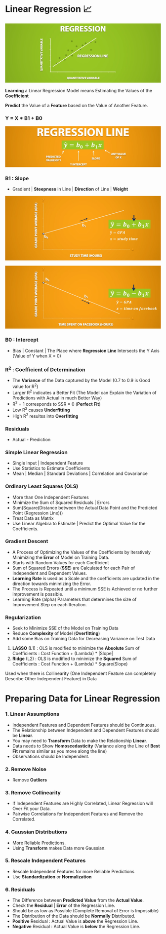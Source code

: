 # Linear Regression 📈

![Regression Line](Image/RegressionLine.png)

**Learning** a Linear Regression Model means Estimating the Values of the **Coefficient** 

**Predict** the Value of a **Feature** based on the Value of Another Feature.

### Y = X * B1 + B0

![Equation Line](Image/EquationLine.png)

### B1 : Slope 
- Gradient | **Steepness** in Line | **Direction** of Line | **Weight**

![Positive Slope](Image/Positive.png)

![Negative Slope](Image/Negative.png)

### B0 : Intercept 
- Bias | Constant | The Place where **Regression Line** Intersects the Y Axis (Value of Y when X = 0)

### R<sup>2</sup> : Coefficient of Determination

- The **Variance** of the Data captured by the Model (0.7 to 0.9 is Good value for R<sup>2</sup>) 
- Larger R<sup>2</sup> indicates a Better Fit (The Model can Explain the Variation of Predictions with Actual in much Better Way)
- R<sup>2</sup> = 1 corresponds to SSR = 0 (**Perfect Fit**) 
- Low R<sup>2</sup> causes **Underfitting**
- High R<sup>2</sup> resultss into **Overfitting**

### Residuals 
- Actual - Prediction

### Simple Linear Regression
- Single Input | Independent Feature 
- Use Statistics to Estimate Coefficients
- Mean | Median | Standard Deviations | Correlation and Covariance

### Ordinary Least Squares (OLS)
- More than One Independent Features
- Minimize the Sum of Squared Residuals | Errors 
- Sum(Square(Distance between the Actual Data Point and the Predicted Point (Regression Line)))
- Treat Data as Matrix
- Use Linear Algebra to Estimate | Predict the Optimal Value for the Coefficients.

### Gradient Descent
- A Process of Optimizing the Values of the Coefficients by Iteratively Minimizing the **Error** of Model on Training Data.
- Starts with Random Values for each Coefficient
- Sum of Squared Errors (**SSE**) are Calculated for each Pair of Independent and Dependent Values.
- **Learning Rate** is used as a Scale and the coefficients are updated in the direction towards minimizing the Error.
- The Process is Repeated until a minimum SSE is Achieved or no further improvement is possible.
- Learning Rate (alpha) Parameters that determines the size of Improvement Step on each Iteration.

### Regularization
- Seek to Minimize SSE of the Model on Training Data 
- Reduce **Complexity** of Model (**Overfitting**)
- Add some Bias on Training Data for Decreasing Variance on Test Data 

1. **LASSO** (L1) : OLS is modified to minimize the **Absolute** Sum of Coefficients : Cost Function + (Lambda) * |Slope|
2. **Ridge** (L2) : OLS is modified to minimize the **Squared** Sum of Coefficients : Cost Function + (Lambda) * Square(Slope)

Used when there is Collinearity (One Independent Feature can completely Describe Other Independent Feature) in Data 

# Preparing Data for Linear Regression

### 1. Linear Assumptions
- Independent Features and Dependent Features should be Continuous.
- The Relationship between Independent and Dependent Features should be **Linear**.
- You may need to **Transform** Data to make the Relationship **Linear**.
- Data needs to Show **Homoscedasticity** (Variance along the Line of **Best Fit** remains similar as you move along the line)
- Observations should be Independent.

### 2. Remove Noise 
- Remove **Outliers** 

### 3. Remove Collinearity
- If Independent Features are Highly Correlated, Linear Regression will Over Fit your Data.
- Pairwise Correlations for Independent Features and Remove the Correlated.

### 4. Gaussian Distributions
- More Reliable Predictions.
- Using **Transform** makes Data more Gaussian.

### 5. Rescale Independent Features
- Rescale Independent Features for more Reliable Predictions
- Use **Standardization** or **Normalization**

### 6. Residuals 
- The Difference between **Predicted Value** from the **Actual Value**.
- Check the **Residual** | **Error** of the Regression Line.
- Should be as low as Possible (Complete Removal of Error is Impossible)
- The Distribution of the Data should be **Normally** Distributed.
- **Positive** Residual : Actual Value is **above** the Regression Line.
- **Negative** Residual : Actual Value is **below** the Regression Line.
